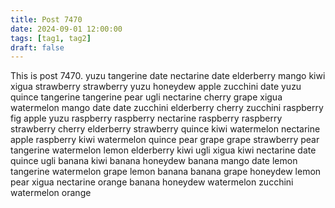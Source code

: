```yaml
---
title: Post 7470
date: 2024-09-01 12:00:00
tags: [tag1, tag2]
draft: false
---
```

This is post 7470.
yuzu
tangerine
date
nectarine
date
elderberry
mango
kiwi
xigua
strawberry
strawberry
yuzu
honeydew
apple
zucchini
date
yuzu
quince
tangerine
tangerine
pear
ugli
nectarine
cherry
grape
xigua
watermelon
mango
date
date
zucchini
elderberry
cherry
zucchini
raspberry
fig
apple
yuzu
raspberry
raspberry
nectarine
raspberry
raspberry
strawberry
cherry
elderberry
strawberry
quince
kiwi
watermelon
nectarine
apple
raspberry
kiwi
watermelon
quince
pear
grape
grape
strawberry
pear
tangerine
watermelon
lemon
elderberry
kiwi
ugli
xigua
kiwi
nectarine
date
quince
ugli
banana
kiwi
banana
honeydew
banana
mango
date
lemon
tangerine
watermelon
grape
lemon
banana
banana
grape
honeydew
lemon
pear
xigua
nectarine
orange
banana
honeydew
watermelon
zucchini
watermelon
orange
